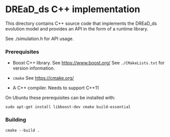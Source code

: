 # DREaD_ds C++ implementation

This directory contains C++ source code that implements the DREaD_ds
evolution model and provides an API in the form of a runtime library.

See ./simulation.h for API usage.

### Prerequisites

* Boost C++ library. See https://www.boost.org/
  See `./CMakeLists.txt` for version information.

* `cmake`
  See https://cmake.org/

* A C++ compiler.
  Needs to support C++11

On Ubuntu these prerequisites can be installed with:

  `sudo apt-get install libboost-dev cmake build-essential`


### Building
```
cmake --build .
```

